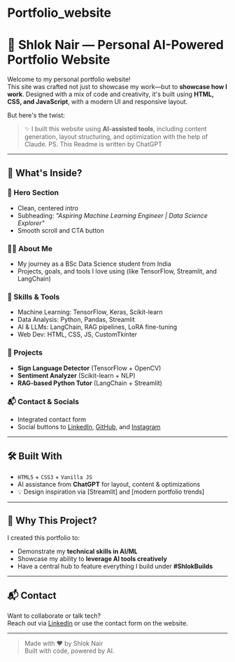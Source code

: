 # Portfolio_website

# 💼 Shlok Nair — Personal AI-Powered Portfolio Website

Welcome to my personal portfolio website!  
This site was crafted not just to showcase my work—but to **showcase how I work**. Designed with a mix of code and creativity, it's built using **HTML, CSS, and JavaScript**, with a modern UI and responsive layout.

But here's the twist:  
> ✨ I built this website using **AI-assisted tools**, including content generation, layout structuring, and optimization with the help of Claude.
> PS. This Readme is written by ChatGPT

---

## 🚀 What's Inside?

### 🌟 Hero Section
- Clean, centered intro
- Subheading: *"Aspiring Machine Learning Engineer | Data Science Explorer"*
- Smooth scroll and CTA button

### 👨‍💻 About Me
- My journey as a BSc Data Science student from India
- Projects, goals, and tools I love using (like TensorFlow, Streamlit, and LangChain)

### 🧠 Skills & Tools
- Machine Learning: TensorFlow, Keras, Scikit-learn  
- Data Analysis: Python, Pandas, Streamlit  
- AI & LLMs: LangChain, RAG pipelines, LoRA fine-tuning  
- Web Dev: HTML, CSS, JS, CustomTkinter

### 📂 Projects
- **Sign Language Detector** (TensorFlow + OpenCV)
- **Sentiment Analyzer** (Scikit-learn + NLP)
- **RAG-based Python Tutor** (LangChain + Streamlit)

### 📬 Contact & Socials
- Integrated contact form
- Social buttons to [LinkedIn](https://www.linkedin.com/in/shlok-nair-050ba6229), [GitHub](https://github.com/shloknair1005), and [Instagram](https://instagram.com/shlok1005)

---

## 🛠 Built With

- `HTML5` + `CSS3` + `Vanilla JS`
- AI assistance from **ChatGPT** for layout, content & optimizations
- 💡 Design inspiration via [Streamlit] and [modern portfolio trends]


---

## 🧠 Why This Project?

I created this portfolio to:
- Demonstrate my **technical skills in AI/ML**
- Showcase my ability to **leverage AI tools creatively**
- Have a central hub to feature everything I build under **#ShlokBuilds**

---

## 📬 Contact

Want to collaborate or talk tech?  
Reach out via [LinkedIn](https://www.linkedin.com/in/shlok-nair-050ba6229) or use the contact form on the website.

---

> Made with ❤️ by Shlok Nair  
> Built with code, powered by AI.
